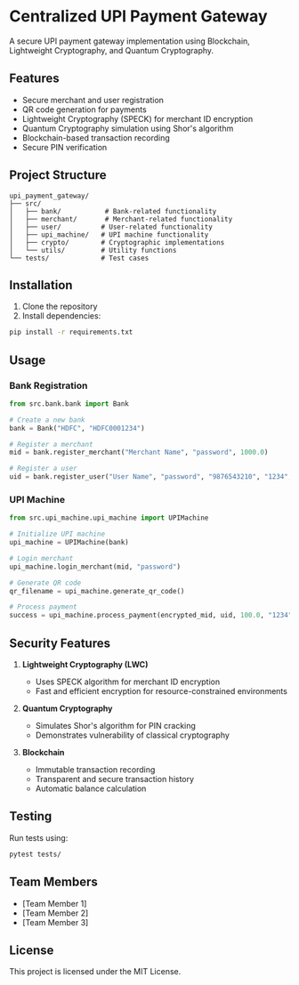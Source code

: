 # Centralized UPI Payment Gateway

A secure UPI payment gateway implementation using Blockchain, Lightweight Cryptography, and Quantum Cryptography.

## Features

- Secure merchant and user registration
- QR code generation for payments
- Lightweight Cryptography (SPECK) for merchant ID encryption
- Quantum Cryptography simulation using Shor's algorithm
- Blockchain-based transaction recording
- Secure PIN verification

## Project Structure

```
upi_payment_gateway/
├── src/
│   ├── bank/           # Bank-related functionality
│   ├── merchant/       # Merchant-related functionality
│   ├── user/          # User-related functionality
│   ├── upi_machine/   # UPI machine functionality
│   ├── crypto/        # Cryptographic implementations
│   └── utils/         # Utility functions
└── tests/             # Test cases
```

## Installation

1. Clone the repository
2. Install dependencies:

```bash
pip install -r requirements.txt
```

## Usage

### Bank Registration

```python
from src.bank.bank import Bank

# Create a new bank
bank = Bank("HDFC", "HDFC0001234")

# Register a merchant
mid = bank.register_merchant("Merchant Name", "password", 1000.0)

# Register a user
uid = bank.register_user("User Name", "password", "9876543210", "1234", 5000.0)
```

### UPI Machine

```python
from src.upi_machine.upi_machine import UPIMachine

# Initialize UPI machine
upi_machine = UPIMachine(bank)

# Login merchant
upi_machine.login_merchant(mid, "password")

# Generate QR code
qr_filename = upi_machine.generate_qr_code()

# Process payment
success = upi_machine.process_payment(encrypted_mid, uid, 100.0, "1234")
```

## Security Features

1. **Lightweight Cryptography (LWC)**

   - Uses SPECK algorithm for merchant ID encryption
   - Fast and efficient encryption for resource-constrained environments

2. **Quantum Cryptography**

   - Simulates Shor's algorithm for PIN cracking
   - Demonstrates vulnerability of classical cryptography

3. **Blockchain**
   - Immutable transaction recording
   - Transparent and secure transaction history
   - Automatic balance calculation

## Testing

Run tests using:

```bash
pytest tests/
```

## Team Members

- [Team Member 1]
- [Team Member 2]
- [Team Member 3]

## License

This project is licensed under the MIT License.
